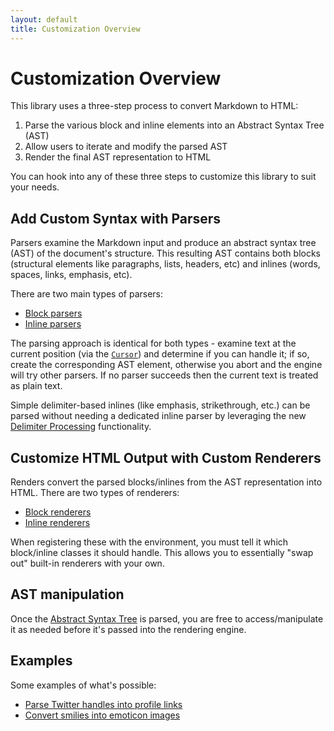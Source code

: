 ```yaml
---
layout: default
title: Customization Overview
---
```


Customization Overview
======================

This library uses a three-step process to convert Markdown to HTML:

  1. Parse the various block and inline elements into an Abstract Syntax Tree (AST)
  2. Allow users to iterate and modify the parsed AST
  3. Render the final AST representation to HTML

You can hook into any of these three steps to customize this library to suit your needs.

## Add Custom Syntax with Parsers

Parsers examine the Markdown input and produce an abstract syntax tree (AST) of the document's structure.
This resulting AST contains both blocks (structural elements like paragraphs, lists, headers, etc) and inlines (words, spaces, links, emphasis, etc).

There are two main types of parsers:

- [Block parsers](/0.20/customization/block-parsing/)
- [Inline parsers](/0.20/customization/inline-parsing/)

The parsing approach is identical for both types - examine text at the current position (via the [`Cursor`](/0.20/customization/cursor/)) and determine if you can handle it;
if so, create the corresponding AST element,
otherwise you abort and the engine will try other parsers.  If no parser succeeds then the current text is treated as plain text.

Simple delimiter-based inlines (like emphasis, strikethrough, etc.) can be parsed without needing a dedicated inline parser by leveraging the new [Delimiter Processing](/0.20/customization/delimiter-processing/) functionality.

## Customize HTML Output with Custom Renderers

Renders convert the parsed blocks/inlines from the AST representation into HTML.  There are two types of renderers:

- [Block renderers](/0.20/customization/block-rendering/)
- [Inline renderers](/0.20/customization/inline-rendering/)

When registering these with the environment, you must tell it which block/inline classes it should handle.  This allows you
to essentially "swap out" built-in renderers with your own.

## AST manipulation

Once the [Abstract Syntax Tree](/0.20/customization/abstract-syntax-tree/) is parsed, you are free to access/manipulate it as needed before it's passed into the rendering engine.

## Examples

Some examples of what's possible:

* [Parse Twitter handles into profile links](/0.20/customization/inline-parsing#example-1---twitter-handles)
* [Convert smilies into emoticon images](/0.20/customization/inline-parsing#example-2---emoticons)
